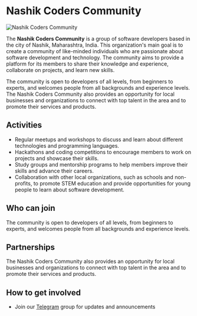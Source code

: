 # Nashik Coders Community

![Nashik Coders Community](https://i.ibb.co/5KzRkHK/Screenshot-2023-01-13-at-15-11-53.png)

The **Nashik Coders Community** is a group of software developers based in the city of Nashik, Maharashtra, India. This organization's main goal is to create a community of like-minded individuals who are passionate about software development and technology. The community aims to provide a platform for its members to share their knowledge and experience, collaborate on projects, and learn new skills.

The community is open to developers of all levels, from beginners to experts, and welcomes people from all backgrounds and experience levels. The Nashik Coders Community also provides an opportunity for local businesses and organizations to connect with top talent in the area and to promote their services and products.

## Activities
- Regular meetups and workshops to discuss and learn about different technologies and programming languages.
- Hackathons and coding competitions to encourage members to work on projects and showcase their skills.
- Study groups and mentorship programs to help members improve their skills and advance their careers.
- Collaboration with other local organizations, such as schools and non-profits, to promote STEM education and provide opportunities for young people to learn about software development.

## Who can join
The community is open to developers of all levels, from beginners to experts, and welcomes people from all backgrounds and experience levels.

## Partnerships
The Nashik Coders Community also provides an opportunity for local businesses and organizations to connect with top talent in the area and to promote their services and products.

## How to get involved
- Join our [Telegram](https://t.me/nashikars) group for updates and announcements
